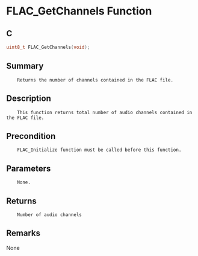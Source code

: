 # FLAC_GetChannels Function

## C

```c
uint8_t FLAC_GetChannels(void);
```

## Summary
        Returns the number of channels contained in the FLAC file.

## Description
        This function returns total number of audio channels contained in the FLAC file.

## Precondition
        FLAC_Initialize function must be called before this function.

## Parameters
        None.
        
## Returns
        Number of audio channels

## Remarks
None